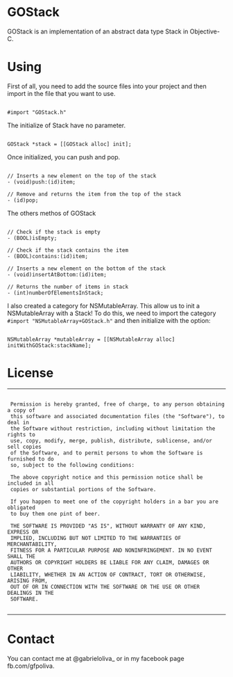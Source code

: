 GOStack
=======

GOStack is an implementation of an abstract data type Stack in Objective-C. 

# Using

First of all, you need to add the source files into your project and then import in the file that you want to use.
```  objc

#import "GOStack.h"
```

The initialize of Stack have no parameter.
```  objc

GOStack *stack = [[GOStack alloc] init];
```

Once initialized, you can push and pop.
```  objc

// Inserts a new element on the top of the stack
- (void)push:(id)item;

// Remove and returns the item from the top of the stack
- (id)pop;
```

The others methos of GOStack
```  objc

// Check if the stack is empty
- (BOOL)isEmpty;

// Check if the stack contains the item
- (BOOL)contains:(id)item;

// Inserts a new element on the bottom of the stack
- (void)insertAtBottom:(id)item;

// Returns the number of items in stack
- (int)numberOfElementsInStack;
```

I also created a category for NSMutableArray. This allow us to init a NSMutableArray with a Stack!
To do this, we need to import the category `#import "NSMutableArray+GOStack.h"` and then initialize with the option:
``` objc

NSMutableArray *mutableArray = [[NSMutableArray alloc] initWithGOStack:stackName];
```

# License
---

```

 Permission is hereby granted, free of charge, to any person obtaining a copy of
 this software and associated documentation files (the "Software"), to deal in
 the Software without restriction, including without limitation the rights to
 use, copy, modify, merge, publish, distribute, sublicense, and/or sell copies
 of the Software, and to permit persons to whom the Software is furnished to do
 so, subject to the following conditions:
 
 The above copyright notice and this permission notice shall be included in all
 copies or substantial portions of the Software.
 
 If you happen to meet one of the copyright holders in a bar you are obligated
 to buy them one pint of beer.
 
 THE SOFTWARE IS PROVIDED "AS IS", WITHOUT WARRANTY OF ANY KIND, EXPRESS OR
 IMPLIED, INCLUDING BUT NOT LIMITED TO THE WARRANTIES OF MERCHANTABILITY,
 FITNESS FOR A PARTICULAR PURPOSE AND NONINFRINGEMENT. IN NO EVENT SHALL THE
 AUTHORS OR COPYRIGHT HOLDERS BE LIABLE FOR ANY CLAIM, DAMAGES OR OTHER
 LIABILITY, WHETHER IN AN ACTION OF CONTRACT, TORT OR OTHERWISE, ARISING FROM,
 OUT OF OR IN CONNECTION WITH THE SOFTWARE OR THE USE OR OTHER DEALINGS IN THE
 SOFTWARE.
 
 ```
 ---
 
# Contact
 
You can contact me at @gabrieloliva_ or in my facebook page fb.com/gfpoliva.
